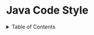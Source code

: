 # Java Code Style

<details markdown="1">
  <summary>Table of Contents</summary>

-   [1. Why do we need a single code style](#s1-why-do-we-need-a-single-code-style)
-   [2. Formatting in practice](#s2-formatting-in-practice)
-   [3. Auto-formatting in the IDE](#s3-auto-formatting-in-the-ide)
-   [4. Enabling rules in the IDE](#s4-enabling-rules-in-the-ide)
-   [5. Code Style in practice](#s5-code-style-in-practice)
    *   [5.1. The name of the file must match the name of the main class in it](#s5.1-the-name-of-the-file-must-match-the-name-of-the-main-class-in-it)
    *   [5.2. Names of classes and interfaces](#s5.2-names-of-classes-and-interfaces)
    *   [5.3. Names of methods](#s5.3-names-of-methods)
    *   [5.4. Names of variables](#s5.4-names-of-variables)
    *   [5.5. Names of constants](#s5.5-names-of-constants)
    *   [5.6. Do not use transliteration](#s5.6-do-not-use-transliteration)
    *   [5.7. Curly braces](#s5.7-curly-braces)



In Java, as in many other programming languages, there are unofficial, but accepted by the developer community, conventions for the design of the code. Let's try to figure out what it is, how it works and why it is important.



